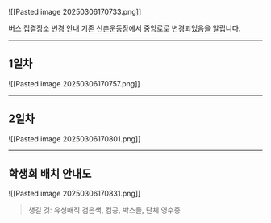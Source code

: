 ![[Pasted image 20250306170733.png]]

버스 집결장소 변경 안내
기존 신촌운동장에서
중앙로로 변경되었음을 알립니다.


---
## 1일차
![[Pasted image 20250306170757.png]]

---
## 2일차
![[Pasted image 20250306170801.png]]



---
## 학생회 배치 안내도

![[Pasted image 20250306170831.png]]

> 챙길 것: 유성매직 검은색, 컴공, 박스들, 단체 영수증